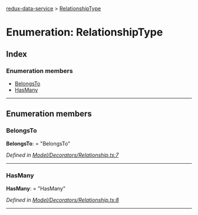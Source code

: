 [redux-data-service](../README.md) > [RelationshipType](../enums/relationshiptype.md)

# Enumeration: RelationshipType

## Index

### Enumeration members

* [BelongsTo](relationshiptype.md#belongsto)
* [HasMany](relationshiptype.md#hasmany)

---

## Enumeration members

<a id="belongsto"></a>

###  BelongsTo

**BelongsTo**:  = "BelongsTo"

*Defined in [Model/Decorators/Relationship.ts:7](https://github.com/Rediker-Software/redux-data-service/blob/5a6fe9c/src/Model/Decorators/Relationship.ts#L7)*

___
<a id="hasmany"></a>

###  HasMany

**HasMany**:  = "HasMany"

*Defined in [Model/Decorators/Relationship.ts:8](https://github.com/Rediker-Software/redux-data-service/blob/5a6fe9c/src/Model/Decorators/Relationship.ts#L8)*

___

